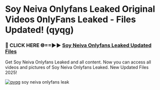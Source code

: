 # Soy Neiva Onlyfans Leaked Original Videos 0nlyFans Leaked - Files Updated! (qyqg)

<h3>🔴 CLICK HERE 🌐==►► <a href="https://tinyurl.com/3hn5wdd3" rel="nofollow">Soy Neiva Onlyfans Leaked Updated Files</a></h3>

Get Soy Neiva Onlyfans Leaked and all content. Now you can access all videos and pictures of Soy Neiva Onlyfans Leaked. New Updated Files 2025!

[![qyqg](https://i.imgur.com/4HnBqBT.gif)](https://tinyurl.com/3hn5wdd3)
soy neiva onlyfans leak